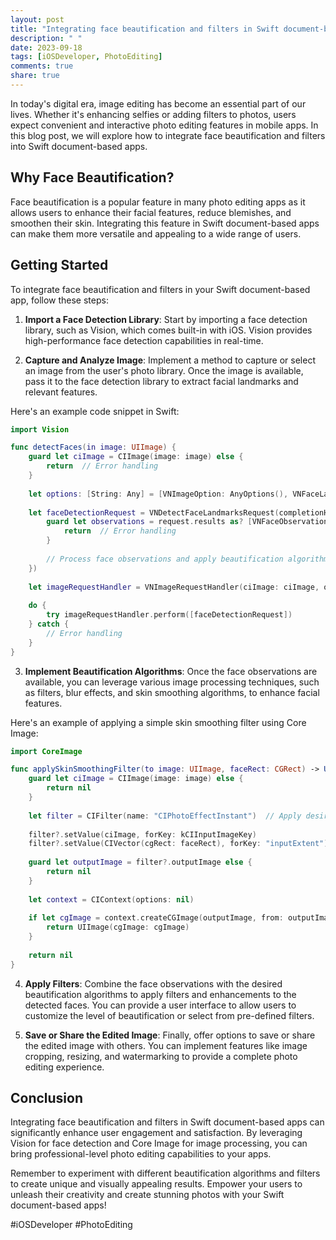 ```yaml
---
layout: post
title: "Integrating face beautification and filters in Swift document-based apps"
description: " "
date: 2023-09-18
tags: [iOSDeveloper, PhotoEditing]
comments: true
share: true
---
```


In today's digital era, image editing has become an essential part of our lives. Whether it's enhancing selfies or adding filters to photos, users expect convenient and interactive photo editing features in mobile apps. In this blog post, we will explore how to integrate face beautification and filters into Swift document-based apps.

## Why Face Beautification?

Face beautification is a popular feature in many photo editing apps as it allows users to enhance their facial features, reduce blemishes, and smoothen their skin. Integrating this feature in Swift document-based apps can make them more versatile and appealing to a wide range of users.

## Getting Started

To integrate face beautification and filters in your Swift document-based app, follow these steps:

1. **Import a Face Detection Library**: Start by importing a face detection library, such as Vision, which comes built-in with iOS. Vision provides high-performance face detection capabilities in real-time.

2. **Capture and Analyze Image**: Implement a method to capture or select an image from the user's photo library. Once the image is available, pass it to the face detection library to extract facial landmarks and relevant features.

Here's an example code snippet in Swift:

```swift
import Vision

func detectFaces(in image: UIImage) {
    guard let ciImage = CIImage(image: image) else {
        return  // Error handling
    }
    
    let options: [String: Any] = [VNImageOption: AnyOptions(), VNFaceLandmarkOption: AnyOptions()]
    
    let faceDetectionRequest = VNDetectFaceLandmarksRequest(completionHandler: { request, error in
        guard let observations = request.results as? [VNFaceObservation] else {
            return  // Error handling
        }
        
        // Process face observations and apply beautification algorithms
    })
    
    let imageRequestHandler = VNImageRequestHandler(ciImage: ciImage, options: options)
    
    do {
        try imageRequestHandler.perform([faceDetectionRequest])
    } catch {
        // Error handling
    }
}
```

3. **Implement Beautification Algorithms**: Once the face observations are available, you can leverage various image processing techniques, such as filters, blur effects, and skin smoothing algorithms, to enhance facial features.

Here's an example of applying a simple skin smoothing filter using Core Image:

```swift
import CoreImage

func applySkinSmoothingFilter(to image: UIImage, faceRect: CGRect) -> UIImage? {
    guard let ciImage = CIImage(image: image) else {
        return nil
    }
    
    let filter = CIFilter(name: "CIPhotoEffectInstant")  // Apply desired filter
    
    filter?.setValue(ciImage, forKey: kCIInputImageKey)
    filter?.setValue(CIVector(cgRect: faceRect), forKey: "inputExtent")
    
    guard let outputImage = filter?.outputImage else {
        return nil
    }
    
    let context = CIContext(options: nil)
    
    if let cgImage = context.createCGImage(outputImage, from: outputImage.extent) {
        return UIImage(cgImage: cgImage)
    }
    
    return nil
}
```

4. **Apply Filters**: Combine the face observations with the desired beautification algorithms to apply filters and enhancements to the detected faces. You can provide a user interface to allow users to customize the level of beautification or select from pre-defined filters.

5. **Save or Share the Edited Image**: Finally, offer options to save or share the edited image with others. You can implement features like image cropping, resizing, and watermarking to provide a complete photo editing experience.

## Conclusion

Integrating face beautification and filters in Swift document-based apps can significantly enhance user engagement and satisfaction. By leveraging Vision for face detection and Core Image for image processing, you can bring professional-level photo editing capabilities to your apps.

Remember to experiment with different beautification algorithms and filters to create unique and visually appealing results. Empower your users to unleash their creativity and create stunning photos with your Swift document-based apps!

#iOSDeveloper #PhotoEditing